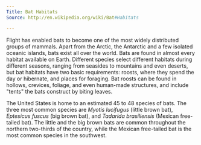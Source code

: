 ```yaml
---
Title: Bat Habitats
Source: http://en.wikipedia.org/wiki/Bat#Habitats

---
```


Flight has enabled bats to become one of the most widely distributed groups of mammals. Apart from the Arctic, the Antarctic and a few isolated oceanic islands, bats exist all over the world. Bats are found in almost every habitat available on Earth. Different species select different habitats during different seasons, ranging from seasides to mountains and even deserts, but bat habitats have two basic requirements: roosts, where they spend the day or hibernate, and places for foraging. Bat roosts can be found in hollows, crevices, foliage, and even human-made structures, and include "tents" the bats construct by biting leaves.

The United States is home to an estimated 45 to 48 species of bats. The three most common species are *Myotis lucifugus* (little brown bat), *Eptesicus fuscus* (big brown bat), and *Tadarida brasiliensis* (Mexican free-tailed bat). The little and the big brown bats are common throughout the northern two-thirds of the country, while the Mexican free-tailed bat is the most common species in the southwest.